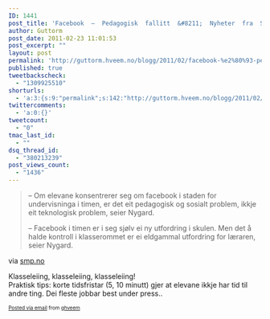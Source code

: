 ```yaml
---
ID: 1441
post_title: 'Facebook  –  Pedagogisk  fallitt  &#8211;  Nyheter  fra  Sunnmørsposten  &#8211;  Nordvestlandets  største  avis'
author: Guttorm
post_date: 2011-02-23 11:01:53
post_excerpt: ""
layout: post
permalink: 'http://guttorm.hveem.no/blogg/2011/02/facebook-%e2%80%93-pedagogisk-fallitt-nyheter-fra-sunnm%c3%b8rsposten-nordvestlandets-st%c3%b8rste-avis/'
published: true
tweetbackscheck:
  - "1309925510"
shorturls:
  - 'a:3:{s:9:"permalink";s:142:"http://guttorm.hveem.no/blogg/2011/02/facebook-%e2%80%93-pedagogisk-fallitt-nyheter-fra-sunnm%c3%b8rsposten-nordvestlandets-st%c3%b8rste-avis/";s:7:"tinyurl";s:26:"http://tinyurl.com/3gfu42c";s:4:"isgd";s:19:"http://is.gd/AiUFMS";}'
twittercomments:
  - 'a:0:{}'
tweetcount:
  - "0"
tmac_last_id:
  - ""
dsq_thread_id:
  - "380213239"
post_views_count:
  - "1436"
---
```

<div class='posterous_autopost'><div class="posterous_bookmarklet_entry"> <blockquote class="posterous_long_quote"><p>– Om elevane konsentrerer seg om facebook i staden for undervisninga i timen,   er det eit pedagogisk og sosialt problem, ikkje eit teknologisk problem,   seier Nygard.   </p>  <p>  – Facebook i timen er i seg sjølv ei ny utfordring i skulen. Men det å halde   kontroll i klasserommet er ei eldgammal utfordring for læraren, seier   Nygard.   </p>  </blockquote>    <div class="posterous_quote_citation">via <a href="http://www.smp.no/nyheter/article312030.ece">smp.no</a></div> <p>Klasseleiing, klasseleiing, klasseleiing! <br />Praktisk tips: korte tidsfristar (5, 10 minutt) gjer at elevane ikkje har tid til andre ting. Dei fleste jobbar best under press..</p></div>      <p style="font-size: 10px;">  <a href="http://posterous.com">Posted via email</a>   from <a href="http://ghveem.posterous.com/facebook-pedagogisk-fallitt-nyheter-fra-sunnm">ghveem</a>  </p>  </div>